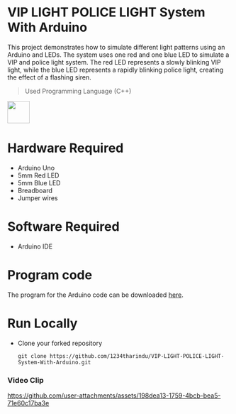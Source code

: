 # VIP LIGHT POLICE LIGHT System With Arduino

This project demonstrates how to simulate different light patterns using an Arduino and LEDs. The system uses one red and one blue LED to simulate a VIP and police light system. The red LED represents a slowly blinking VIP light, while the blue LED represents a rapidly blinking police light, creating the effect of a flashing siren.

> Used Programming Language (C++) 

<a href="https://www.w3schools.com/cpp/default.asp"><img src="https://img.icons8.com/color/344/c-plus-plus-logo.png" height="50px"><a>


# Hardware Required

* Arduino Uno
* 5mm Red LED
* 5mm Blue LED
* Breadboard
* Jumper wires

# Software Required

* Arduino IDE

# Program code

The program for the Arduino code can be downloaded [here](https://drive.google.com/file/d/16gaujo6ibVSKoOyHf1ZHyXW8HFx7qoeC/view?usp=drive_link).

# Run Locally

- Clone your forked repository
    
    ```
    git clone https://github.com/1234tharindu/VIP-LIGHT-POLICE-LIGHT-System-With-Arduino.git
    ```


### Video Clip

https://github.com/user-attachments/assets/198dea13-1759-4bcb-bea5-71e60c17ba3e
